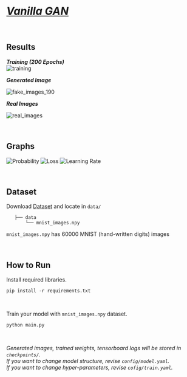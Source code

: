 # _[Vanilla GAN](https://arxiv.org/pdf/1406.2661.pdf)_

<br/>

## Results

**_Training (200 Epochs)_**  
![training](https://user-images.githubusercontent.com/67945103/124447128-0ad12180-ddbc-11eb-986d-a531b6195d55.gif)


**_Generated Image_**

![fake_images_190](https://user-images.githubusercontent.com/67945103/124447026-f4c36100-ddbb-11eb-96ea-f3e30ce98a5b.png)

**_Real Images_**

![real_images](https://user-images.githubusercontent.com/67945103/124446616-8c747f80-ddbb-11eb-8d91-ec89c329f70c.png)

<br/>

## Graphs
![Probability](https://user-images.githubusercontent.com/67945103/124445751-c98c4200-ddba-11eb-9c0e-af778af1e214.png)
![Loss](https://user-images.githubusercontent.com/67945103/124445755-cabd6f00-ddba-11eb-965a-f9c2673c3346.png)
![Learning Rate](https://user-images.githubusercontent.com/67945103/124445761-cb560580-ddba-11eb-868c-adcb4afefbe0.png)

<br/>

## Dataset 

Download [Dataset](https://drive.google.com/file/d/1-8vLwENbumOMHJD5ZS8hBmSIW_flT6tn/view?usp=sharing) and locate in ```data/``` 
```text
   ├── data
       └── mnist_images.npy 
```

```mnist_images.npy``` has 60000 MNIST (hand-written digits) images

<br/>

## How to Run

Install required libraries.
```shell
pip install -r requirements.txt
```

<br/>

Train your model with ```mnist_images.npy``` dataset.
```shell
python main.py
```

<br/>

_Generated images, trained weights, tensorboard logs will be stored in ```checkpoints/```._  
_If you want to change model structure, revise ```config/model.yaml```._  
_If you want to change hyper-parameters, revise ```cofig/train.yaml```._
